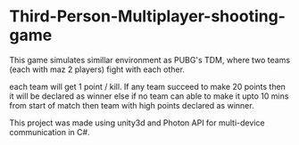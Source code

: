 # Third-Person-Multiplayer-shooting-game

This game simulates simillar environment as PUBG's TDM, where two teams (each with maz 2 players) fight with each other.

each team will get 1 point / kill. If any team succeed to make 20 points then it will be declared as winner else if no team can able to make it upto 10 mins from start of match then team with high points declared as winner.

This project was made using unity3d and Photon API for multi-device communication in C#.
